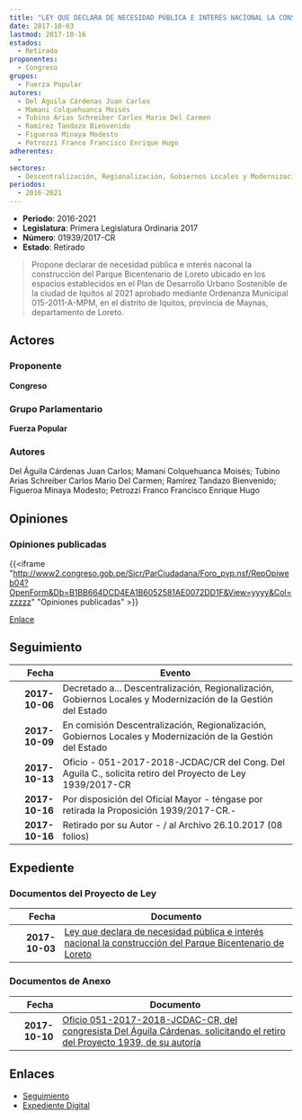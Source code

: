 ```yaml
---
title: "LEY QUE DECLARA DE NECESIDAD PÚBLICA E INTERÉS NACIONAL LA CONSTRUCCIÓN DEL PARQUE BICENTENARIO DE LORETO"
date: 2017-10-03
lastmod: 2017-10-16
estados: 
  - Retirado
proponentes: 
  - Congreso
grupos: 
  - Fuerza Popular
autores: 
  - Del Águila Cárdenas Juan Carlos
  - Mamani Colquehuanca Moisés
  - Tubino Arias Schreiber Carlos Mario Del Carmen
  - Ramírez Tandazo Bienvenido
  - Figueroa Minaya Modesto
  - Petrozzi Franco Francisco Enrique Hugo
adherentes: 
  - 
sectores: 
  - Descentralización, Regionalización, Gobiernos Locales y Modernización de la Gestión del Estado
periodos: 
  - 2016-2021
---
```


- **Periodo**: 2016-2021
- **Legislatura**: Primera Legislatura Ordinaria 2017
- **Número**: 01939/2017-CR
- **Estado**: Retirado

> Propone declarar de necesidad pública e interés naconal la construcción del Parque Bicentenario de Loreto ubicado en los espacios establecidos en el Plan de Desarrollo Urbano Sostenible de la ciudad de Iquitos al 2021 aprobado mediante Ordenanza Municipal 015-2011-A-MPM, en el distrito de Iquitos, provincia de Maynas, departamento de Loreto.


## Actores

### Proponente

**Congreso**

### Grupo Parlamentario

**Fuerza Popular**

### Autores

Del Águila Cárdenas Juan Carlos; Mamani Colquehuanca Moisés; Tubino Arias Schreiber Carlos Mario Del Carmen; Ramírez Tandazo Bienvenido; Figueroa Minaya Modesto; Petrozzi Franco Francisco Enrique Hugo


## Opiniones

### Opiniones publicadas

{{<iframe "http://www2.congreso.gob.pe/Sicr/ParCiudadana/Foro_pvp.nsf/RepOpiweb04?OpenForm&Db=B1BB664DCD4EA1B6052581AE0072DD1F&View=yyyy&Col=zzzzz" "Opiniones publicadas" >}}

[Enlace](http://www2.congreso.gob.pe/Sicr/ParCiudadana/Foro_pvp.nsf/RepOpiweb04?OpenForm&Db=B1BB664DCD4EA1B6052581AE0072DD1F&View=yyyy&Col=zzzzz)

## Seguimiento

| Fecha | Evento |
|------:|--------|
| **2017-10-06** | Decretado a... Descentralización, Regionalización, Gobiernos Locales y Modernización de la Gestión del Estado|
| **2017-10-09** | En comisión Descentralización, Regionalización, Gobiernos Locales y Modernización de la Gestión del Estado|
| **2017-10-13** | Oficio - 051-2017-2018-JCDAC/CR del Cong. Del Aguila C., solicita retiro del Proyecto de Ley 1939/2017-CR|
| **2017-10-16** | Por disposición del Oficial Mayor - téngase por retirada la Proposición 1939/2017-CR.-|
| **2017-10-16** | Retirado por su Autor - / al Archivo 26.10.2017 (08 folios)|


## Expediente


### Documentos del Proyecto de Ley

| Fecha | Documento |
|------:|--------|
| **2017-10-03** | [Ley que declara de necesidad pública e interés nacional la construcción del Parque Bicentenario de Loreto](http://www.leyes.congreso.gob.pe/Documentos/2016_2021/Proyectos_de_Ley_y_de_Resoluciones_Legislativas/PL01939_20171003.pdf) |

### Documentos de Anexo

| Fecha | Documento |
|------:|--------|
| **2017-10-10** | [Oficio 051-2017-2018-JCDAC-CR, del congresista Del Águila Cárdenas, solicitando el retiro del Proyecto 1939, de su autoría](http://www.leyes.congreso.gob.pe/Documentos/2016_2021/Retiro_de_Proyecto/OFICIO-051-2017-2018-JCDAC-CR.PDF) |

## Enlaces 

- [Seguimiento](http://www2.congreso.gob.pe/Sicr/TraDocEstProc/CLProLey2016.nsf/f7fff46988ca05b1052578e100829cc7/0823c4b827b4ec4e052581ae006c9454?OpenDocument)
- [Expediente Digital](http://www2.congreso.gob.pe/Sicr/TraDocEstProc/CLProLey2016.nsf/f7fff46988ca05b1052578e100829cc7/0823c4b827b4ec4e052581ae006c9454?OpenDocument&Click=05257FB7005EB655.eb71d0cf91d8294e05256cdf006b5706/$Body/0.1C6C)
